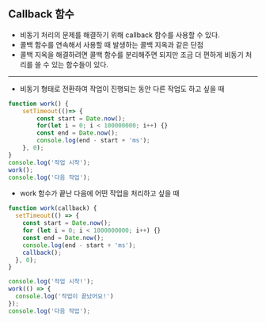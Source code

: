 ## Callback 함수
- 비동기 처리의 문제를 해결하기 위해 callback 함수를 사용할 수 있다.
- 콜백 함수를 연속해서 사용할 때 발생하는 콜백 지옥과 같은 단점
- 콜백 지옥을 해결하려면 콜백 함수를 분리해주면 되지만 조금 더 편하게 비동기 처리를 쓸 수 있는 함수들이 있다.
-----------------------------------------------------------------
- 비동기 형태로 전환하여 작업이 진행되는 동안 다른 작업도 하고 싶을 때
```Javascript
function work() {
    setTimeout(()=> {
        const start = Date.now();
        for(let i = 0; i < 100000000; i++) {}
        const end = Date.now();
        console.log(end - start + 'ms');
    }, 0);
}
console.log('작업 시작');
work();
console.log('다음 작업');

```
- work 함수가 끝난 다음에 어떤 작업을 처리하고 싶을 때

```Javascript
function work(callback) {
  setTimeout(() => {
    const start = Date.now();
    for (let i = 0; i < 1000000000; i++) {}
    const end = Date.now();
    console.log(end - start + 'ms');
    callback();
  }, 0);
}

console.log('작업 시작!');
work(() => {
  console.log('작업이 끝났어요!')
});
console.log('다음 작업');
```